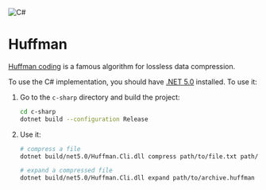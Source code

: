 ![C#](https://github.com/AndrewPrigorshnev/huffman/workflows/C%2Dsharp/badge.svg)

# Huffman
[Huffman coding](https://en.wikipedia.org/wiki/Huffman_coding) is a famous algorithm for lossless data compression.

To use the C# implementation, you should have [.NET 5.0](https://dotnet.microsoft.com/download/dotnet/5.0) installed. To use it:
1. Go to the `c-sharp` directory and build the project:

   ```bash
   cd c-sharp
   dotnet build --configuration Release
   ```
1. Use it:
   
   ```bash
   # compress a file
   dotnet build/net5.0/Huffman.Cli.dll compress path/to/file.txt path/to/archive.huffman
   
   # expand a compressed file
   dotnet build/net5.0/Huffman.Cli.dll expand path/to/archive.huffman path/to/expanded/file.txt
   ```
